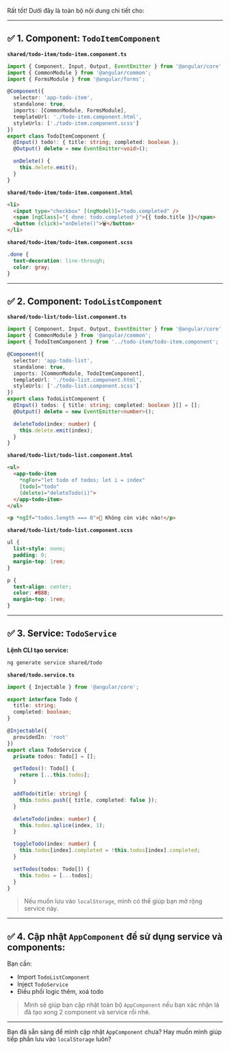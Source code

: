 Rất tốt! Dưới đây là toàn bộ nội dung chi tiết cho:

---

## ✅ 1. Component: `TodoItemComponent`

**`shared/todo-item/todo-item.component.ts`**

```ts
import { Component, Input, Output, EventEmitter } from '@angular/core';
import { CommonModule } from '@angular/common';
import { FormsModule } from '@angular/forms';

@Component({
  selector: 'app-todo-item',
  standalone: true,
  imports: [CommonModule, FormsModule],
  templateUrl: './todo-item.component.html',
  styleUrls: ['./todo-item.component.scss']
})
export class TodoItemComponent {
  @Input() todo!: { title: string; completed: boolean };
  @Output() delete = new EventEmitter<void>();

  onDelete() {
    this.delete.emit();
  }
}
```

**`shared/todo-item/todo-item.component.html`**

```html
<li>
  <input type="checkbox" [(ngModel)]="todo.completed" />
  <span [ngClass]="{ done: todo.completed }">{{ todo.title }}</span>
  <button (click)="onDelete()">🗑️</button>
</li>
```

**`shared/todo-item/todo-item.component.scss`**

```scss
.done {
  text-decoration: line-through;
  color: gray;
}
```

---

## ✅ 2. Component: `TodoListComponent`

**`shared/todo-list/todo-list.component.ts`**

```ts
import { Component, Input, Output, EventEmitter } from '@angular/core';
import { CommonModule } from '@angular/common';
import { TodoItemComponent } from '../todo-item/todo-item.component';

@Component({
  selector: 'app-todo-list',
  standalone: true,
  imports: [CommonModule, TodoItemComponent],
  templateUrl: './todo-list.component.html',
  styleUrls: ['./todo-list.component.scss']
})
export class TodoListComponent {
  @Input() todos: { title: string; completed: boolean }[] = [];
  @Output() delete = new EventEmitter<number>();

  deleteTodo(index: number) {
    this.delete.emit(index);
  }
}
```

**`shared/todo-list/todo-list.component.html`**

```html
<ul>
  <app-todo-item
    *ngFor="let todo of todos; let i = index"
    [todo]="todo"
    (delete)="deleteTodo(i)">
  </app-todo-item>
</ul>

<p *ngIf="todos.length === 0">🎉 Không còn việc nào!</p>
```

**`shared/todo-list/todo-list.component.scss`**

```scss
ul {
  list-style: none;
  padding: 0;
  margin-top: 1rem;
}

p {
  text-align: center;
  color: #888;
  margin-top: 1rem;
}
```

---

## ✅ 3. Service: `TodoService`

**Lệnh CLI tạo service:**

```bash
ng generate service shared/todo
```

**`shared/todo.service.ts`**

```ts
import { Injectable } from '@angular/core';

export interface Todo {
  title: string;
  completed: boolean;
}

@Injectable({
  providedIn: 'root'
})
export class TodoService {
  private todos: Todo[] = [];

  getTodos(): Todo[] {
    return [...this.todos];
  }

  addTodo(title: string) {
    this.todos.push({ title, completed: false });
  }

  deleteTodo(index: number) {
    this.todos.splice(index, 1);
  }

  toggleTodo(index: number) {
    this.todos[index].completed = !this.todos[index].completed;
  }

  setTodos(todos: Todo[]) {
    this.todos = [...todos];
  }
}
```

> Nếu muốn lưu vào `localStorage`, mình có thể giúp bạn mở rộng service này.

---

## ✅ 4. Cập nhật `AppComponent` để sử dụng service và components:

Bạn cần:

* Import `TodoListComponent`
* Inject `TodoService`
* Điều phối logic thêm, xoá todo

> Mình sẽ giúp bạn cập nhật toàn bộ `AppComponent` nếu bạn xác nhận là đã tạo xong 2 component và service rồi nhé.

---

Bạn đã sẵn sàng để mình cập nhật `AppComponent` chưa? Hay muốn mình giúp tiếp phần lưu vào `localStorage` luôn?

